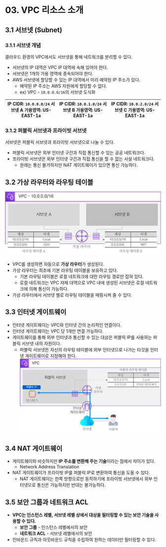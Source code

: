 # 03. VPC 리소스 소개

## 3.1 서브넷 (Subnet)

### 3.1.1 서브넷 개념

클라우드 환경의 VPC에서도 서브넷을 통해 네트워크를 분리할 수 있다.

- 서브넷의 IP 대역은 VPC IP 대역에 속해 있어야 한다.
- 서브넷은 1개의 가용 영역에 종속되어야 한다.
- AWS 서브넷에 할당할 수 있는 IP 대역에서 미리 예약된 IP 주소가 있다.
    - 예약된 IP 주소는 AWS 자원에게 할당할 수 없다.
    - ex) VPC - `10.0.0.0/16`의 서브넷 도식화

| IP CIDR: `10.0.0.0/24` 서브넷 A 가용영역: US-EAST-1a | IP CIDR: `10.0.1.0/24` 서브넷 B 가용영역: US-EAST-1a | IP CIDR: `10.0.2.0/24` 서브넷 C 가용영역: US-EAST-1a |
|---------------------------------------------|-----------------------------------------------|-----------------------------------------------|

### 3.1.2 퍼블릭 서브넷과 프라이빗 서브넷

서브넷은 퍼블릭 서브넷과 프라이빗 서브넷으로 나눌 수 있다.

- 퍼블릭 서브넷은 외부 인터넷 구간과 직접 통신할 수 있는 공공 네트워크다.
- 프라이빗 서브넷은 외부 인터넷 구간과 직접 통신을 할 수 없는 사설 네트워크다.
    - 원래는 통신 불가하지만 NAT 게이트웨이가 있으면 통신 가능하다.

## 3.2 가상 라우터와 라우팅 테이블
![img.png](../../../../image/virtual-router.png)
- VPC를 생성하면 자동으로 **가상 라우터**가 생성된다.
- 가상 라우터는 최초에 기본 라우팅 테이블을 보유하고 있다.
    - 기본 라우팅 테이블은 로컬 네트워크에 대한 라우팅 경로만 잡혀 있다.
    - 로컬 네트워크는 VPC 자체 대역으로 VPC 내에 생성된 서브넷은 로컬 네트워크에 의해 통신이 가능하다.
- 가상 라우터에서 서브넷 별로 라우팅 테이블을 매핑시켜 줄 수 있다.

## 3.3 인터넷 게이트웨이

- 인터넷 게이트웨이는 VPC와 인터넷 간의 논리적인 연결이다.
- 인터넷 게이트웨이는 VPC 당 1개만 연결 가능하다.
- 게이트웨이를 통해 외부 인터넷과 통신할 수 있는 대상은 퍼블릭 IP를 사용하는 퍼블릭 서브넷 내의 자원이다.
    - 퍼블릭 서브넷은 자신의 라우팅 테이블에 외부 인터넷으로 나가는 타깃을 인터넷 게이트웨이로 지정해야 한다.
![img.png](../../../../image/gateway.png)

## 3.4 NAT 게이트웨이

- 게이트웨이와 비슷하지만 **IP 주소를 변환해 주는 기술**이라는 점에서 차이가 있다.
    - Network Address Translation
- NAT 게이트웨이가 프라이빗 IP를 퍼블릭 IP로 변환하여 통신을 도울 수 있다.
    - NAT 게이트웨이는 한쪽 방향으로만 동작하기에 프라이빗 서브넷에서 외부 인터넷으로 통신은 가능하지만 반대는 불가능하다.

## 3.5 보안 그룹과 네트워크 ACL

- **VPC는 인스턴스 레벨, 서브넷 레벨 상에서 대상을 필터링할 수 있는 보안 기술을 사용할 수 있다.**
    - **보안 그룹** - 인스턴스 레벨에서의 보안
    - **네트워크 ACL** - 서브넷 레벨에서의 보안
- 인바운드 규칙과 아웃바운드 규칙을 수립하여 원하는 데이터만 필터링할 수 있다.
